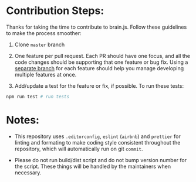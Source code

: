 # Contribution Steps:

Thanks for taking the time to contribute to brain.js. Follow these guidelines to make the process smoother:

1. Clone `master` branch

2.  One feature per pull request. Each PR should have one focus, and all the code changes should be supporting that one feature or bug fix. Using a [separate branch](https://guides.github.com/introduction/flow/index.html) for each feature should help you manage developing multiple features at once.

3.  Add/update a test for the feature or fix, if possible. To run these tests:

```bash
npm run test # run tests
```

# Notes: 
- This repository uses `.editorconfig`, `eslint` (`airbnb`) and `prettier` for linting and formating to make coding style consistent throughout the repository, which will automatically run on git `commit`. 

- Please do not run build/dist script and do not bump version number for the script. These things will be handled by the maintainers when necessary.
